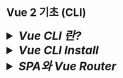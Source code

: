 # Vue 2 기초 (CLI)

<details>
  <summary style="font-size:30px; font-weight:bold; font-style:italic;">
    Vue CLI 란?
  </summary>

  CLI란? Command Line Interface에 대한 약자이다.  
  터미널에서 명령어를 통해 Vue를 설치하거나 Vue와 관련된 package를 추가할 때 명령어로 간단하게 실행할 수 있게 도와주는 도구이다.   
</details>

<details>
<summary style="font-size:30px; font-weight:bold; font-style:italic;">Vue CLI Install</summary>
<br>

- ### vue/cli 설치

  ```bash
  npm install -g @vue/cli
  ```

- ### vue-cli 설치 확인

  ```bash
  vue --version
  ```
- ### vue project 생성

  ```bash
  vue create {프로젝트명}
  ```

- ### 개발 환경 구축 옵션 선택
  선택을 통해 개발환경을 구축할 수 있다
  ```text/plain
  Vue CLI v5.0.8
  ? Please pick a preset: (Use arrow keys)
    Default ([Vue 3] babel, eslint)
    Default ([Vue 2] babel, eslint)
  > Manually select features
  ```

- ### 기본적으로 사용할 라이브러리 선택 (Babel, Router, Vuex)  
  Select는 `Space`-Key Next는 `Enter`-Key  
  (Ctrl + A는 전체선택이다.)  

  ```text/plain
  Vue CLI v5.0.8
  ? Please pick a preset: Manually select features
  ? Check the features needed for your project: (Press <space> to select, <a> to toggle all, <i> to invert selection, and
  <enter> to proceed)
  (*) Babel
  ( ) TypeScript
  ( ) Progressive Web App (PWA) Support
  (*) Router
  (*) Vuex
  ( ) CSS Pre-processors
  (*) Linter / Formatter
  ( ) Unit Testing
  ( ) E2E Testing
  ```

- ### Vue version 2.x 선택
  ```text/plain
  Vue CLI v5.0.8
  ? Please pick a preset: Manually select features
  ? Check the features needed for your project: Babel, Router, Vuex
  ? Choose a version of Vue.js that you want to start the project with (Use arrow keys)
    3.x
  > 2.x
  ```

- ### 라우터 History 모드 사용 여부 - Yes(Y)

  ```text/plain
  Vue CLI v5.0.8
  ? Please pick a preset: Manually select features
  ? Check the features needed for your project: Babel, Router, Vuex
  ? Choose a version of Vue.js that you want to start the project with 2.x
  ? Use history mode for router? (Requires proper server setup for index fallback in production) (Y/n)
  ```

- ### ESLint with error prevention only 선택

  ```text/plain
  ? Pick a linter / formatter config: (Use arrow keys)
  > ESLint with error prevention only
    ESLint + Airbnb config
    ESLint + Standard config
    ESLint + Prettier
  ```

- ### Lint on save 선택

  ```text/plain
  ? Pick additional lint features: (Press <space> to select, <a> to toggle all, <i> to invert selection, and <enter> toproceed)
  > (*) Lint on save
    ( ) Lint and fix on commit
  ```

- ### 개발 환경 관리 파일 - package.json으로 선택
  ```text/plain
  Vue CLI v5.0.8
  ? Please pick a preset: Manually select features
  ? Check the features needed for your project: Babel, Router, Vuex
  ? Choose a version of Vue.js that you want to start the project with 2.x
  ? Use history mode for router? (Requires proper server setup for index fallback in production) Yes
  ? Where do you prefer placing config for Babel, ESLint, etc.?
    In dedicated config files
  > In package.json
  ```

- ### 현재 선택한 개발 환경을 저장할 것인지 여부- No(n)
  ```text/plain
  Vue CLI v5.0.8
  ? Please pick a preset: Manually select features
  ? Check the features needed for your project: Babel, Router, Vuex
  ? Choose a version of Vue.js that you want to start the project with 2.x
  ? Use history mode for router? (Requires proper server setup for index fallback in production) Yes
  ? Where do you prefer placing config for Babel, ESLint, etc.? In package.json
  ? Save this as a preset for future projects? (y/N)
  ```


- ## npx를 통한 설치
  cli를 사용하지 않고 설치하는 방식이다.
  ```bash
  npx @vue/cli crate 프로젝트명
  ```
</details>

<details>
  <summary style="font-size:30px; font-weight:bold; font-style:italic;">
    SPA와 Vue Router
  </summary>

  SPA란 하나의 페이지로 구성된 웹사이트를 말한다.  

  Vue는 SPA 구조로 이루어져 있으며, 특정 URL 요청이 들어오면 컴포넌트를 라우트 시킴으로써 페이지를 전환할 수 있는 효과를 줄 수 있다.

  ## VueRouter
  Router 방식은 미리 컴포넌트와 주소를 Router 내부 객체에 매핑시켜둔 뒤, 등록된 주소에 대한 요청이 들어왔을 때 라우터에서 해당 주소와 매핑되는 컴포넌트를 출력하게 된다.
  
  매핑되는 객체 단위를 route라고 부르며 이러한 route 객체를 배열로 구성하는 것이 routes 이다.  
  각 구조는 아래와 같다.  

  - route Object구조
    ```js
    {
      path: '/',
      name: 'home',
      component: Home
    }
    ```
  - routes 구조
    ```js
    [
      {
        path: '/',
        name: 'home',
        component: Home
      },
      {
        path: '/about',
        name: 'about',
        component: About
      }
    ]
    ```

  ## Vue 라우팅 컴포넌트
  이렇게 라우터에 등록된 컴포넌트를 요청이 들어왔을 때 특정 영역에 출력할 수 있게 해주는 태그가 있는데 `<router-view/>` 태그이다.  
  vue에서는 브라우저의 주소창 뿐만 아니라 클리커블 한 네비게이션 영역의 anchor태그 역할을 해주는것이 있으며 `<router-link to="/주소"></router-link>` 이다.

  - router-link/router-view
    ```html
    <template>
      <div id="app">
        <div id="nav">
          <router-link to="/">Home!</router-link>
          <router-link to="/">About!!!</router-link>
        </div>
        <router-view/>
      </div>
    </template>
    ```
</details>